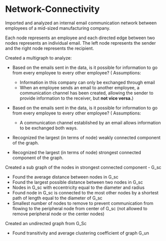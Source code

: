 # Network-Connectivity

Imported and analyzed an internal email communication network between employees of a mid-sized manufacturing company. 

Each node represents an employee and each directed edge between two nodes represents an individual email. The left node represents the sender and the right node represents the recipient.

Created a multigraph to analyze:
* Based on the emails sent in the data, is it possible for information to go from every employee to every other employee? (
Assumptions:
  * Information in this company can only be exchanged through email
  * When an employee sends an email to another employee, a communication channel has been created, allowing the sender to provide information to the receiver, but **not vice versa.**)
  
* Based on the emails sent in the data, is it possible for information to go from every employee to every other employee? (
Assumptions:
  * A communication channel established by an email allows information to be exchanged both ways.
  
* Recognized the largest (in terms of node) weakly connected component of the graph.
* Recognized the largest (in terms of node) strongest connected component of the graph.

Created a sub graph of the nodes in strongest connected component - G_sc
* Found the average distance between nodes in G_sc
* Found the largest possible distance between two nodes in G_sc
* Nodes in G_sc with eccentricity equal to the diameter and radius
* Found node in G_sc is connected to the most other nodes by a shortest path of length equal to the diameter of G_sc
* Smallest number of nodes to remove to prevent communication from flowing to the peripheral node from center of G_sc (not allowed to remove peripheral node or the center nodes)


Created an undirected graph from G_Sc
* Found transitivity and average clustering coefficient of graph G_un


